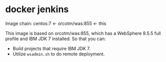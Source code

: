 # docker jenkins

Image chain:
centos:7 <- orcotm/was:855 <- this

This image is based on orcotm/was:855, which has a WebSphere 8.5.5 full profile and IBM JDK 7 installed.
So that you can:
 * Build projects that require IBM JDK 7.
 * Utilize `wsadmin.sh` to do remote deployment.
